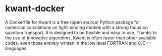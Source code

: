 # kwant-docker
A Dockerfile for Kwant is a free (open source) Python package for numerical calculations on tight-binding models with a strong focus on quantum transport. It is designed to be flexible and easy to use. Thanks to the use of innovative algorithms, Kwant is often faster than other available codes, even those entirely written in the low level FORTRAN and C/C++ languages.
